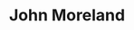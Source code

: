 ---
title: "John Moreland"
summary: "John Robert Moreland is an American singer-songwriter from Tulsa, Oklahoma."
image: "john-moreland.jpg"
apple_music_artist_url: "https://music.apple.com/gb/artist/john-moreland/287641041"
wikipedia_url: "https://en.wikipedia.org/wiki/John_Moreland"
---